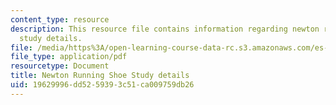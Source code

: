 ```yaml
---
content_type: resource
description: This resource file contains information regarding newton running shoe
  study details.
file: /media/https%3A/open-learning-course-data-rc.s3.amazonaws.com/es-010-chemistry-of-sports-spring-2013/19629996dd5259393c51ca009759db26_MITES_010S13_newton_shoe.pdf
file_type: application/pdf
resourcetype: Document
title: Newton Running Shoe Study details
uid: 19629996-dd52-5939-3c51-ca009759db26
---
```

